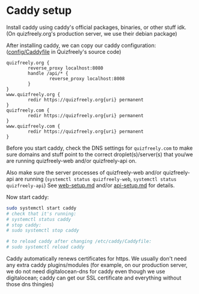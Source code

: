 # Caddy setup

Install caddy using caddy's official packages, binaries, or other stuff idk. (On quizfreely.org's production server, we use their debian package)

After installing caddy, we can copy our caddy configuration: ([config/Caddyfile](../../../config/Caddyfile) in Quizfreely's source code)
```
quizfreely.org {
        reverse_proxy localhost:8080
        handle /api/* {
                reverse_proxy localhost:8008
        }
}
www.quizfreely.org {
        redir https://quizfreely.org{uri} permanent
}
quizfreely.com {
        redir https://quizfreely.org{uri} permanent
}
www.quizfreely.com {
        redir https://quizfreely.org{uri} permanent
}
```

Before you start caddy, check the DNS settings for `quizfreely.com` to make sure domains and stuff point to the correct droplet(s)/server(s) that you/we are running quizfreely-web and/or quizfreely-api on.

Also make sure the server processes of quizfreely-web and/or quizfreely-api are running (`systemctl status quizfreely-web`, `systemctl status quizfreely-api`) See [web-setup.md](./web-setup.md) and/or [api-setup.md](./api-setup.md) for details.

Now start caddy:
```sh
sudo systemctl start caddy
# check that it's running:
# systemctl status caddy
# stop caddy:
# sudo systemctl stop caddy

# to reload caddy after changing /etc/caddy/Caddyfile:
# sudo systemctl reload caddy
```

Caddy automatically renews certificates for https. We usually don't need any extra caddy plugins/modules (for example, on our production server, we do not need digitalocean-dns for caddy even though we use digitalocean; caddy can get our SSL certificate and everything without those dns thingies)
